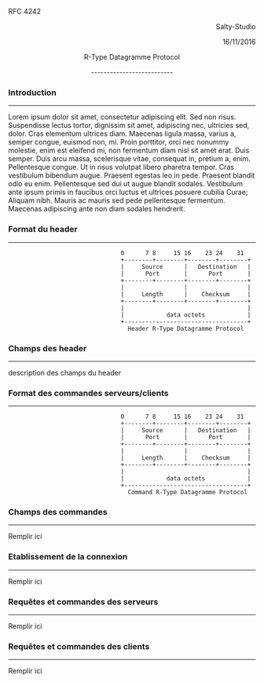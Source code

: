 RFC 4242               <p style="text-align: right;">Salty-Studio</p>
                         <p style="text-align: right;">16/11/2016</p>

<p style="text-align: center;">R-Type Datagramme Protocol</p>
<p style="text-align: center;">--------------------------</p>

### Introduction
----------------
Lorem ipsum dolor sit amet, consectetur adipiscing elit. Sed non risus. Suspendisse lectus tortor, dignissim sit amet, adipiscing nec, ultricies sed, dolor. Cras elementum ultrices diam. Maecenas ligula massa, varius a, semper congue, euismod non, mi. Proin porttitor, orci nec nonummy molestie, enim est eleifend mi, non fermentum diam nisl sit amet erat. Duis semper. Duis arcu massa, scelerisque vitae, consequat in, pretium a, enim. Pellentesque congue. Ut in risus volutpat libero pharetra tempor. Cras vestibulum bibendum augue. Praesent egestas leo in pede. Praesent blandit odio eu enim. Pellentesque sed dui ut augue blandit sodales. Vestibulum ante ipsum primis in faucibus orci luctus et ultrices posuere cubilia Curae; Aliquam nibh. Mauris ac mauris sed pede pellentesque fermentum. Maecenas adipiscing ante non diam sodales hendrerit.

### Format du header
----------

```
                                0      7 8     15 16    23 24    31  
                                +--------+--------+--------+--------+
                                |     Source      |   Destination   |
                                |      Port       |      Port       |
                                +--------+--------+--------+--------+
                                |                 |                 |
                                |     Length      |    Checksum     |
                                +--------+--------+--------+--------+
                                |                                   |  
                                |            data octets            |
                                +-----------------------------------+
                                  Header R-Type Datagramme Protocol
```

### Champs des header
------

description des champs du header

### Format des commandes serveurs/clients
----
```
                                0      7 8     15 16    23 24    31  
                                +--------+--------+--------+--------+
                                |     Source      |   Destination   |
                                |      Port       |      Port       |
                                +--------+--------+--------+--------+
                                |                 |                 |
                                |     Length      |    Checksum     |
                                +--------+--------+--------+--------+
                                |                                   |  
                                |            data octets            |
                                +-----------------------------------+
                                  Command R-Type Datagramme Protocol
```

### Champs des commandes
---
Remplir ici
### Etablissement de la connexion
----
Remplir ici

### Requêtes et commandes des serveurs
----
Remplir ici
### Requêtes et commandes des clients
---
Remplir ici

